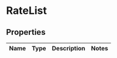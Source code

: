 # RateList

## Properties
Name | Type | Description | Notes
------------ | ------------- | ------------- | -------------

